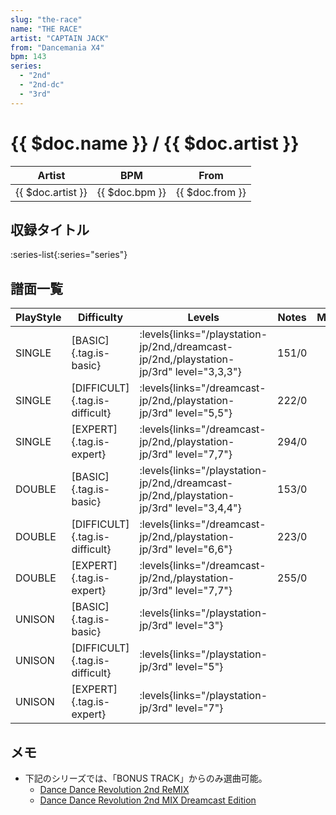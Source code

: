 ```yaml
---
slug: "the-race"
name: "THE RACE"
artist: "CAPTAIN JACK"
from: "Dancemania X4"
bpm: 143
series:
  - "2nd"
  - "2nd-dc"
  - "3rd"
---
```


# {{ $doc.name }} / {{ $doc.artist }}

|Artist|BPM|From|
|------|---|----|
|{{ $doc.artist }}|{{ $doc.bpm }}|{{ $doc.from }}|

## 収録タイトル

:series-list{:series="series"}

## 譜面一覧

|PlayStyle|Difficulty|Levels|Notes|Movie|
|---------|----------|------|-----|-----|
|SINGLE|[BASIC]{.tag.is-basic}| :levels{links="/playstation-jp/2nd,/dreamcast-jp/2nd,/playstation-jp/3rd" level="3,3,3"}|151/0||
|SINGLE|[DIFFICULT]{.tag.is-difficult}| :levels{links="/dreamcast-jp/2nd,/playstation-jp/3rd" level="5,5"}|222/0||
|SINGLE|[EXPERT]{.tag.is-expert}| :levels{links="/dreamcast-jp/2nd,/playstation-jp/3rd" level="7,7"}|294/0||
|DOUBLE|[BASIC]{.tag.is-basic}| :levels{links="/playstation-jp/2nd,/dreamcast-jp/2nd,/playstation-jp/3rd" level="3,4,4"}|153/0||
|DOUBLE|[DIFFICULT]{.tag.is-difficult}| :levels{links="/dreamcast-jp/2nd,/playstation-jp/3rd" level="6,6"}|223/0||
|DOUBLE|[EXPERT]{.tag.is-expert}| :levels{links="/dreamcast-jp/2nd,/playstation-jp/3rd" level="7,7"}|255/0||
|UNISON|[BASIC]{.tag.is-basic}| :levels{links="/playstation-jp/3rd" level="3"}|||
|UNISON|[DIFFICULT]{.tag.is-difficult}| :levels{links="/playstation-jp/3rd" level="5"}|||
|UNISON|[EXPERT]{.tag.is-expert}| :levels{links="/playstation-jp/3rd" level="7"}|||

## メモ

- 下記のシリーズでは、「BONUS TRACK」からのみ選曲可能。
  - [Dance Dance Revolution 2nd ReMIX](/series/2nd)
  - [Dance Dance Revolution 2nd MIX Dreamcast Edition](/series/2nd-dc)
